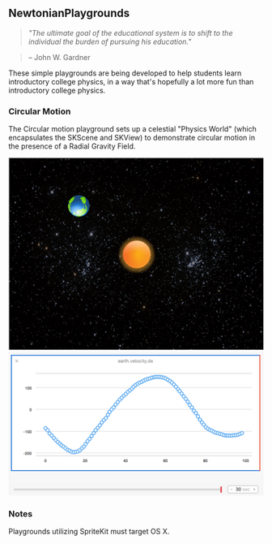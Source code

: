 ## NewtonianPlaygrounds

> *"The ultimate goal of the educational system is to shift to the individual the burden of pursuing his education."*

> – John W. Gardner

These simple playgrounds are being developed to help students learn introductory college physics, in a way that's hopefully a lot more fun than introductory college physics. 


### Circular Motion

The Circular motion playground sets up a celestial "Physics World" (which encapsulates the SKScene and SKView) to demonstrate circular motion in the presence of a Radial Gravity Field. 

![Alt text](/NewtonianPlaygrounds/CircularMotionSS.png?raw=true "")
![Alt text](/NewtonianPlaygrounds/CircularGraphSS.png?raw=true "Earth Velocity dx")

### Notes

Playgrounds utilizing SpriteKit must target OS X. 

